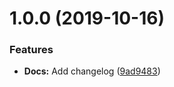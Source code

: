 # 1.0.0 (2019-10-16)


### Features

* **Docs:** Add changelog ([9ad9483](https://github.com/ideal-postcodes/core-browser/commit/9ad94834ca7e516185e55dfba8403f1667dd9221))

